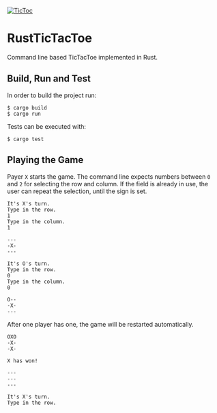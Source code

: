 [![TicToc](https://github.com/rherrmannr/RustTicTacToe/actions/workflows/rust.yml/badge.svg?branch=main)](https://github.com/rherrmannr/RustTicTacToe/actions/workflows/rust.yml)
# RustTicTacToe
Command line based TicTacToe implemented in Rust.

## Build, Run and Test
In order to build the project run:
```
$ cargo build 
$ cargo run
```
Tests can be executed with:
```
$ cargo test
```

## Playing the Game
Payer `X` starts the game. The command line expects numbers between `0` and `2` for selecting the row and column. If the field is already in use, the user can repeat the selection, until the sign is set.
```
It's X's turn.
Type in the row.
1
Type in the column.
1

---
-X-
---

It's O's turn.
Type in the row.
0
Type in the column.
0

O--
-X-
---
```

After one player has one, the game will be restarted automatically.
``` 
OXO
-X-
-X-

X has won!

---
---
---

It's X's turn.
Type in the row.
```
